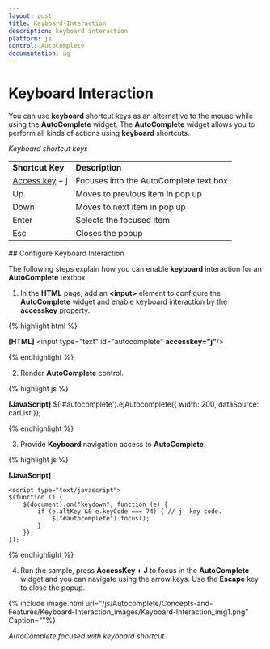 ```yaml
---
layout: post
title: Keyboard-Interaction
description: keyboard interaction
platform: js
control: AutoComplete
documentation: ug
---
```


# Keyboard Interaction

You can use **keyboard** shortcut keys as an alternative to the mouse while using the **AutoComplete** widget. The **AutoComplete** widget allows you to perform all kinds of actions using **keyboard** shortcuts.

_Keyboard shortcut keys_

<table>
<tr>
<td>
<b>Shortcut Key</b></td><td>
<b>Description</b></td></tr>
<tr>
<td>
<a href=http://en.wikipedia.org/wiki/Access_key>Access key</a> + j	</td><td>
Focuses into the AutoComplete text box</td></tr>
<tr>
<td>
Up</td><td>
Moves to previous item in pop up</td></tr>
<tr>
<td>
Down</td><td>
Moves to next item in pop up</td></tr>
<tr>
<td>
Enter</td><td>
Selects the focused item</td></tr>
<tr>
<td>
Esc</td><td>
Closes the popup</td></tr>
</table>
## Configure Keyboard Interaction

The following steps explain how you can enable **keyboard** interaction for an **AutoComplete** textbox.

1. In the **HTML** page, add an **&lt;input&gt;** element to configure the **AutoComplete** widget and enable keyboard interaction by the **accesskey** property.

{% highlight html %}

**[HTML]**
           <input type="text" id="autocomplete" **accesskey="j"**/>



{% endhighlight %}



2. Render **AutoComplete** control.

{% highlight js %}

**[JavaScript]**
    $('#autocomplete').ejAutocomplete({
                width: 200,
                dataSource: carList
            });



{% endhighlight %}



3. Provide **Keyboard** navigation access to **AutoComplete**.

{% highlight js %}

**[JavaScript]**

    <script type="text/javascript">
    $(function () {
        $(document).on("keydown", function (e) {
            if (e.altKey && e.keyCode === 74) { // j- key code.
                $("#autocomplete").focus();
            }
        });
    });
</script>


{% endhighlight %}



4. Run the sample, press **AccessKey + J** to focus in the **AutoComplete** widget and you can navigate using the arrow keys. Use the **Escape** key to close the popup.

{% include image.html url="/js/Autocomplete/Concepts-and-Features/Keyboard-Interaction_images/Keyboard-Interaction_img1.png" Caption=""%}

_AutoComplete focused with keyboard shortcut_


